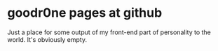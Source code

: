 # goodr0ne pages at github
Just a place for some output of my front-end part of personality to the world.
It's obviously empty.
